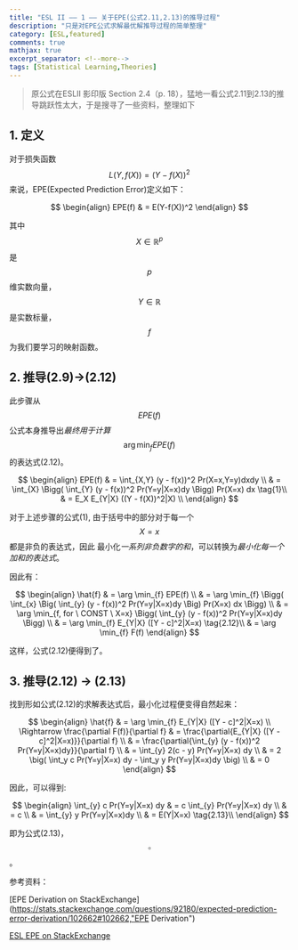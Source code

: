 ```yaml
---
title: "ESL II —— 1 —— 关于EPE(公式2.11,2.13)的推导过程"
description: "只是对EPE公式求解最优解推导过程的简单整理"
category: [ESL,featured]
comments: true
mathjax: true
excerpt_separator: <!--more-->
tags: [Statistical Learning,Theories]
---
```

> 原公式在ESLII 影印版 Section 2.4（p. 18），猛地一看公式2.11到2.13的推导跳跃性太大，于是搜寻了一些资料，整理如下


## 1. 定义

对于损失函数$$L(Y,f(X))=(Y - f(X))^2$$来说，EPE(Expected Prediction Error)定义如下：

$$
\begin{align}
EPE(f) & = E(Y-f(X))^2
\end{align}
$$

其中$$X\in\mathbb{R}^p$$是$$p$$维实数向量，$$Y\in\mathbb{R}$$是实数标量，$$f$$为我们要学习的映射函数。

<!--more-->

## 2. 推导(2.9)->(2.12)

此步骤从$$EPE(f)$$公式本身推导出*最终用于计算*$$\arg \min_{f} EPE(f)$$的表达式(2.12)。

$$
\begin{align}
EPE(f) & = \int_{X,Y} (y - f(x))^2 Pr(X=x,Y=y)dxdy \\
& = \int_{X} \Bigg( \int_{Y} (y - f(x))^2 Pr(Y=y|X=x)dy \Bigg) Pr(X=x) dx  \tag{1}\\
& = E_X E_{Y|X} ((Y - f(X))^2|X) \\
\end{align}
$$

对于上述步骤的公式(1), 由于括号中的部分对于每一个$$X=x$$都是非负的表达式，因此 最小化*一系列非负数字的和*，可以转换为*最小化每一个加和的表达式*。

因此有：

$$
\begin{align}
\hat{f} & = \arg \min_{f} EPE(f) \\
& = \arg \min_{f} \Bigg( \int_{x} \Big(  \int_{y} (y - f(x))^2 Pr(Y=y|X=x)dy \Big) Pr(X=x) dx \Bigg) \\
& = \arg \min_{f, for \  CONST \  X=x} \Bigg( \int_{y} (y - f(x))^2 Pr(Y=y|X=x)dy \Bigg) \\
& = \arg \min_{f} E_{Y|X} ([Y - c]^2|X=x)  \tag{2.12}\\
& = \arg \min_{f} F(f)
\end{align}
$$

这样，公式(2.12)便得到了。

## 3. 推导(2.12) -> (2.13)

找到形如公式(2.12)的求解表达式后，最小化过程便变得自然起来：

$$
\begin{align}
\hat{f} & = \arg \min_{f} E_{Y|X} ([Y - c]^2|X=x)  \\
\Rightarrow \frac{\partial F(f)}{\partial f} & =  \frac{\partial{E_{Y|X} ([Y - c]^2|X=x)}}{\partial f} \\
& = \frac{\partial{\int_{y} (y - f(x))^2 Pr(Y=y|X=x)dy}}{\partial f} \\
& = \int_{y} 2(c - y) Pr(Y=y|X=x) dy \\
& = 2 \big( \int_y c Pr(Y=y|X=x) dy - \int_y y Pr(Y=y|X=x)dy \big) \\
& = 0
\end{align}
$$

因此，可以得到:

$$
\begin{align}
\int_{y} c Pr(Y=y|X=x) dy & = c \int_{y} Pr(Y=y|X=x) dy \\
& = c \\
& = \int_{y} y Pr(Y=y|X=x)dy \\
& = E(Y|X=x) \tag{2.13}\\
\end{align}
$$

即为公式(2.13)，$$\square$$。

参考资料：

[EPE Derivation on StackExchange](https://stats.stackexchange.com/questions/92180/expected-prediction-error-derivation/102662#102662,"EPE Derivation")

[ESL EPE on StackExchange](https://stats.stackexchange.com/questions/286290/elements-of-statistical-learning-statistical-decision-theory-doubt-regarding, "ESL EPE")
